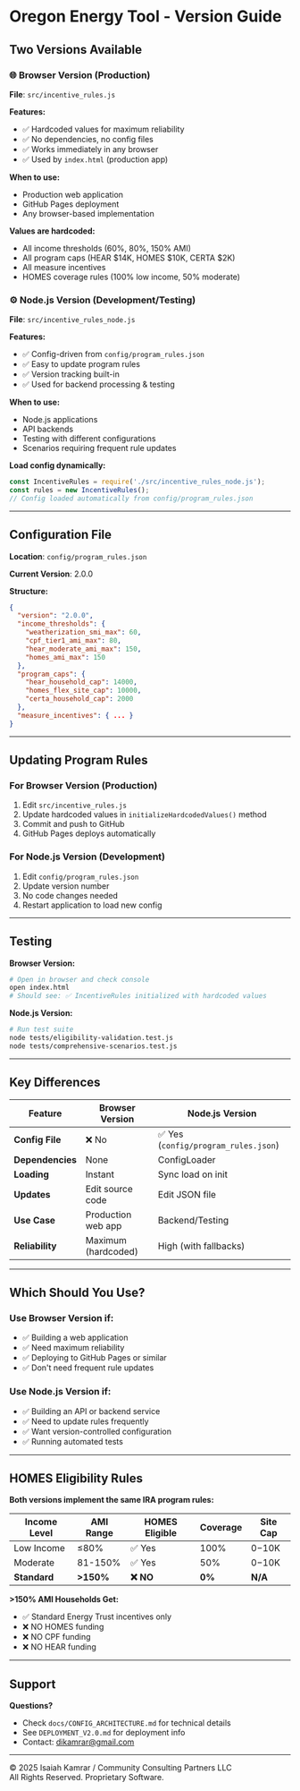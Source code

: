 # Oregon Energy Tool - Version Guide

## Two Versions Available

### 🌐 **Browser Version** (Production)
**File**: `src/incentive_rules.js`

**Features:**
- ✅ Hardcoded values for maximum reliability
- ✅ No dependencies, no config files
- ✅ Works immediately in any browser
- ✅ Used by `index.html` (production app)

**When to use:**
- Production web application
- GitHub Pages deployment
- Any browser-based implementation

**Values are hardcoded:**
- All income thresholds (60%, 80%, 150% AMI)
- All program caps (HEAR $14K, HOMES $10K, CERTA $2K)
- All measure incentives
- HOMES coverage rules (100% low income, 50% moderate)

### ⚙️ **Node.js Version** (Development/Testing)
**File**: `src/incentive_rules_node.js`

**Features:**
- ✅ Config-driven from `config/program_rules.json`
- ✅ Easy to update program rules
- ✅ Version tracking built-in
- ✅ Used for backend processing & testing

**When to use:**
- Node.js applications
- API backends
- Testing with different configurations
- Scenarios requiring frequent rule updates

**Load config dynamically:**
```javascript
const IncentiveRules = require('./src/incentive_rules_node.js');
const rules = new IncentiveRules();
// Config loaded automatically from config/program_rules.json
```

---

## Configuration File

**Location**: `config/program_rules.json`

**Current Version**: 2.0.0

**Structure:**
```json
{
  "version": "2.0.0",
  "income_thresholds": {
    "weatherization_smi_max": 60,
    "cpf_tier1_ami_max": 80,
    "hear_moderate_ami_max": 150,
    "homes_ami_max": 150
  },
  "program_caps": {
    "hear_household_cap": 14000,
    "homes_flex_site_cap": 10000,
    "certa_household_cap": 2000
  },
  "measure_incentives": { ... }
}
```

---

## Updating Program Rules

### For Browser Version (Production)
1. Edit `src/incentive_rules.js`
2. Update hardcoded values in `initializeHardcodedValues()` method
3. Commit and push to GitHub
4. GitHub Pages deploys automatically

### For Node.js Version (Development)
1. Edit `config/program_rules.json`
2. Update version number
3. No code changes needed
4. Restart application to load new config

---

## Testing

**Browser Version:**
```bash
# Open in browser and check console
open index.html
# Should see: ✅ IncentiveRules initialized with hardcoded values
```

**Node.js Version:**
```bash
# Run test suite
node tests/eligibility-validation.test.js
node tests/comprehensive-scenarios.test.js
```

---

## Key Differences

| Feature | Browser Version | Node.js Version |
|---------|----------------|-----------------|
| **Config File** | ❌ No | ✅ Yes (`config/program_rules.json`) |
| **Dependencies** | None | ConfigLoader |
| **Loading** | Instant | Sync load on init |
| **Updates** | Edit source code | Edit JSON file |
| **Use Case** | Production web app | Backend/Testing |
| **Reliability** | Maximum (hardcoded) | High (with fallbacks) |

---

## Which Should You Use?

### Use **Browser Version** if:
- ✅ Building a web application
- ✅ Need maximum reliability
- ✅ Deploying to GitHub Pages or similar
- ✅ Don't need frequent rule updates

### Use **Node.js Version** if:
- ✅ Building an API or backend service
- ✅ Need to update rules frequently
- ✅ Want version-controlled configuration
- ✅ Running automated tests

---

##  HOMES Eligibility Rules

**Both versions implement the same IRA program rules:**

| Income Level | AMI Range | HOMES Eligible | Coverage | Site Cap |
|--------------|-----------|----------------|----------|----------|
| Low Income | ≤80% | ✅ Yes | 100% | $0-$10K |
| Moderate | 81-150% | ✅ Yes | 50% | $0-$10K |
| **Standard** | **>150%** | **❌ NO** | **0%** | **N/A** |

**>150% AMI Households Get:**
- ✅ Standard Energy Trust incentives only
- ❌ NO HOMES funding
- ❌ NO CPF funding  
- ❌ NO HEAR funding

---

## Support

**Questions?**
- Check `docs/CONFIG_ARCHITECTURE.md` for technical details
- See `DEPLOYMENT_V2.0.md` for deployment info
- Contact: dikamrar@gmail.com

---

© 2025 Isaiah Kamrar / Community Consulting Partners LLC  
All Rights Reserved. Proprietary Software.
